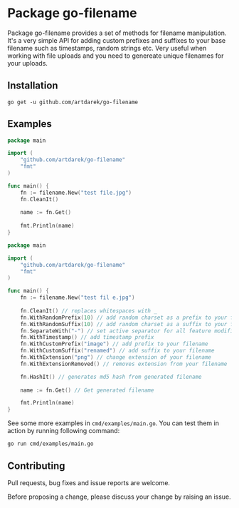 Package go-filename
===================

Package go-filename provides a set of methods for filename manipulation.
It's a very simple API for adding custom prefixes
and suffixes to your base filename such as timestamps, 
random strings etc. Very useful when working with file 
uploads and you need to genereate unique filenames for your uploads.

## Installation
```shell
go get -u github.com/artdarek/go-filename
```

## Examples

```go
package main

import (
	"github.com/artdarek/go-filename"
	"fmt"
)

func main() {
	fn := filename.New("test file.jpg")
	fn.CleanIt()
	
	name := fn.Get()
	
	fmt.Println(name)
}
```

```go
package main

import (
	"github.com/artdarek/go-filename"
	"fmt"
)

func main() {
	fn := filename.New("test fil e.jpg")
	
	fn.CleanIt() // replaces whitespaces with _
	fn.WithRandomPrefix(10) // add random charset as a prefix to your file
	fn.WithRandomSuffix(10) // add random charset as a suffix to your file	
	fn.SeparateWith("-") // set active separator for all feature modifications
	fn.WithTimestamp() // add timestamp prefix
	fn.WithCustomPrefix("image") // add prefix to your filename	
	fn.WithCustomSuffix("renamed") // add suffix to your filename
	fn.WithExtension("png") // change extension of your filename
	fn.WithExtensionRemoved() // removes extension from your filename

	fn.HashIt() // generates md5 hash from generated filename
	
	name := fn.Get() // Get generated filename

	fmt.Println(name)
}
```

See some more examples in `cmd/examples/main.go`. You can test them in action by running following command: 

```
go run cmd/examples/main.go
```

## Contributing

Pull requests, bug fixes and issue reports are welcome.

Before proposing a change, please discuss your change by raising an issue.

